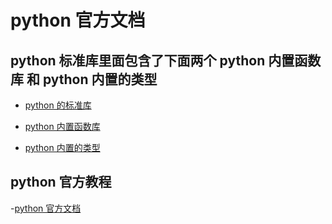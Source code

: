 # python 官方文档

## python 标准库里面包含了下面两个 python 内置函数库 和 python 内置的类型

- [python 的标准库](https://docs.python.org/3/library/index.html)

- [python 内置函数库](https://docs.python.org/3/library/functions.html)

- [python 内置的类型](https://docs.python.org/3/library/stdtypes.html)

## python 官方教程

-[python 官方文档](https://docs.python.org/3/tutorial/index.html)

